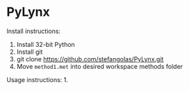 # PyLynx

Install instructions:
1. Install 32-bit Python
2. Install git
3. git clone https://github.com/stefangolas/PyLynx.git
4. Move `method1.met` into desired workspace methods folder

Usage instructions:
1. 
